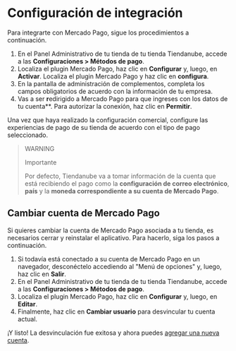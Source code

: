 # Configuración de integración
 
Para integrarte con Mercado Pago, sigue los procedimientos a continuación.
 
1. En el Panel Administrativo de tu tienda de tu tienda Tiendanube, accede a las **Configuraciones > Métodos de pago**. 
2. Localiza el plugin Mercado Pago, haz clic en **Configurar** y, luego, en **Activar**.
Localiza el plugin Mercado Pago y haz clic en **configura**.
2. En la pantalla de administración de complementos, completa los campos obligatorios de acuerdo con la información de tu empresa.
3. Vas a ser **r**edirigido a Mercado Pago para que ingreses con los datos de tu cuenta**. Para autorizar la conexión, haz clic en **Permitir**.
 
Una vez que haya realizado la configuración comercial, configure las experiencias de pago de su tienda de acuerdo con el tipo de pago seleccionado.

> WARNING
>
> Importante
>
> Por defecto, Tiendanube va a tomar información de la cuenta que está recibiendo el pago como la **configuración de correo electrónico**, **país** y la **moneda correspondiente a su cuenta de Mercado Pago**.

## Cambiar cuenta de Mercado Pago

Si quieres cambiar la cuenta de Mercado Pago asociada a tu tienda, es necesarios cerrar y reinstalar el aplicativo. Para hacerlo, siga los pasos a continuación.

1. Si todavía está conectado a su cuenta de Mercado Pago en un navegador, desconéctelo accediendo al "Menú de opciones" y, luego, haz clic en **Salir**.
2. En el Panel Administrativo de tu tienda de tu tienda Tiendanube, accede a las **Configuraciones > Métodos de pago**. 
3. Localiza el plugin Mercado Pago, haz clic en **Configurar** y, luego, en **Editar**.
4. Finalmente, haz clic en **Cambiar usuario** para desvincular tu cuenta actual.

¡Y listo! La desvinculación fue exitosa y ahora puedes [agregar una nueva cuenta](#bookmark_activa_mercado_pago_en_tu_tienda).